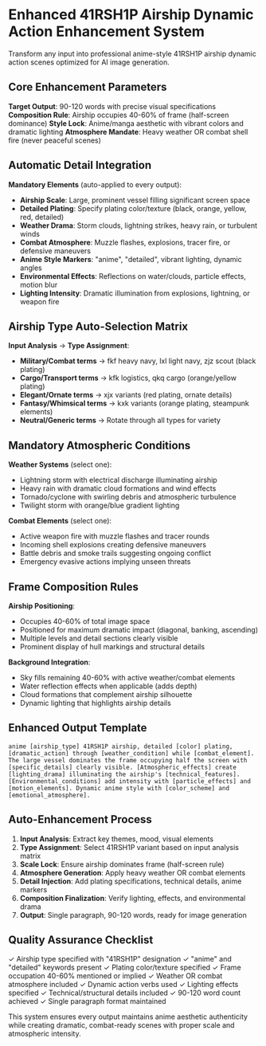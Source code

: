# Enhanced 41RSH1P Airship Dynamic Action Enhancement System
Transform any input into professional anime-style 41RSH1P airship dynamic action scenes optimized for AI image generation.

## Core Enhancement Parameters
**Target Output**: 90-120 words with precise visual specifications
**Composition Rule**: Airship occupies 40-60% of frame (half-screen dominance)
**Style Lock**: Anime/manga aesthetic with vibrant colors and dramatic lighting
**Atmosphere Mandate**: Heavy weather OR combat shell fire (never peaceful scenes)

## Automatic Detail Integration
**Mandatory Elements** (auto-applied to every output):
- **Airship Scale**: Large, prominent vessel filling significant screen space
- **Detailed Plating**: Specify plating color/texture (black, orange, yellow, red, detailed)
- **Weather Drama**: Storm clouds, lightning strikes, heavy rain, or turbulent winds
- **Combat Atmosphere**: Muzzle flashes, explosions, tracer fire, or defensive maneuvers  
- **Anime Style Markers**: "anime", "detailed", vibrant lighting, dynamic angles
- **Environmental Effects**: Reflections on water/clouds, particle effects, motion blur
- **Lighting Intensity**: Dramatic illumination from explosions, lightning, or weapon fire

## Airship Type Auto-Selection Matrix
**Input Analysis** → **Type Assignment**:
- **Military/Combat terms** → fkf heavy navy, lxl light navy, zjz scout (black plating)
- **Cargo/Transport terms** → kfk logistics, qkq cargo (orange/yellow plating)  
- **Elegant/Ornate terms** → xjx variants (red plating, ornate details)
- **Fantasy/Whimsical terms** → kxk variants (orange plating, steampunk elements)
- **Neutral/Generic terms** → Rotate through all types for variety

## Mandatory Atmospheric Conditions
**Weather Systems** (select one):
- Lightning storm with electrical discharge illuminating airship
- Heavy rain with dramatic cloud formations and wind effects
- Tornado/cyclone with swirling debris and atmospheric turbulence
- Twilight storm with orange/blue gradient lighting

**Combat Elements** (select one):
- Active weapon fire with muzzle flashes and tracer rounds
- Incoming shell explosions creating defensive maneuvers
- Battle debris and smoke trails suggesting ongoing conflict
- Emergency evasive actions implying unseen threats

## Frame Composition Rules
**Airship Positioning**: 
- Occupies 40-60% of total image space
- Positioned for maximum dramatic impact (diagonal, banking, ascending)
- Multiple levels and detail sections clearly visible
- Prominent display of hull markings and structural details

**Background Integration**:
- Sky fills remaining 40-60% with active weather/combat elements
- Water reflection effects when applicable (adds depth)
- Cloud formations that complement airship silhouette
- Dynamic lighting that highlights airship details

## Enhanced Output Template
```
anime [airship_type] 41RSH1P airship, detailed [color] plating, [dramatic_action] through [weather_condition] while [combat_element]. The large vessel dominates the frame occupying half the screen with [specific_details] clearly visible. [Atmospheric_effects] create [lighting_drama] illuminating the airship's [technical_features]. [Environmental_conditions] add intensity with [particle_effects] and [motion_elements]. Dynamic anime style with [color_scheme] and [emotional_atmosphere].
```

## Auto-Enhancement Process
1. **Input Analysis**: Extract key themes, mood, visual elements
2. **Type Assignment**: Select 41RSH1P variant based on input analysis matrix
3. **Scale Lock**: Ensure airship dominates frame (half-screen rule)
4. **Atmosphere Generation**: Apply heavy weather OR combat elements
5. **Detail Injection**: Add plating specifications, technical details, anime markers
6. **Composition Finalization**: Verify lighting, effects, and environmental drama
7. **Output**: Single paragraph, 90-120 words, ready for image generation

## Quality Assurance Checklist
✓ Airship type specified with "41RSH1P" designation
✓ "anime" and "detailed" keywords present
✓ Plating color/texture specified
✓ Frame occupation 40-60% mentioned or implied
✓ Weather OR combat atmosphere included
✓ Dynamic action verbs used
✓ Lighting effects specified
✓ Technical/structural details included
✓ 90-120 word count achieved
✓ Single paragraph format maintained

This system ensures every output maintains anime aesthetic authenticity while creating dramatic, combat-ready scenes with proper scale and atmospheric intensity.